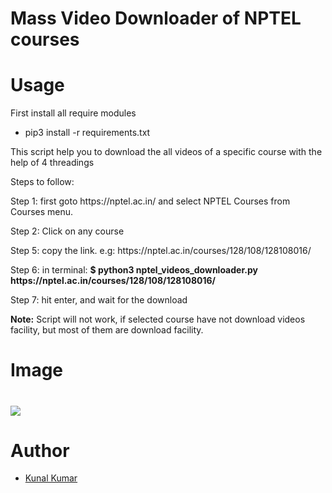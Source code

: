 <h1>Mass Video Downloader of NPTEL courses<h1>
    <h1>Usage</h1>
  <p>First install all require modules</p>
<ul>
  <li>pip3 install -r requirements.txt</li>
  </ul>
  <p>This script help you to download the all videos of a specific course with the help of 4 threadings</p>
  <p>Steps to follow:</p>
  <p>Step 1: first goto https://nptel.ac.in/ and select NPTEL Courses from Courses menu.</p>
  <p>Step 2: Click on any course</p>
  <p>Step 5: copy the link. e.g: https://nptel.ac.in/courses/128/108/128108016/</p>
  <p>Step 6: in terminal: <b>$ python3 nptel_videos_downloader.py https://nptel.ac.in/courses/128/108/128108016/</b></p>
  <p>Step 7: hit enter, and wait for the download</p>
    <p><b>Note:</b> Script will not work, if selected course have not download videos facility, but most of them are download facility.</p>
   <h1>Image<h1>
       <img src="https://i.ibb.co/2MtBpnm/Screenshot-2021-08-27-17-37-44.png"/>
<h1>Author</h1>
<ul>
  <li><a href="https://twitter.com/pr0kunal">Kunal Kumar</a></li>
  </ul>
  

